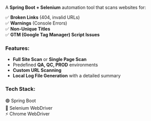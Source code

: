 A **Spring Boot + Selenium** automation tool that scans websites for:  

✅ **Broken Links** (404, invalid URLs)  
✅ **Warnings** (Console Errors)  
✅ **Non-Unique Titles**  
✅ **GTM (Google Tag Manager) Script Issues**  

### **Features:**  
- **Full Site Scan** or **Single Page Scan**  
- Predefined **QA, QC, PROD** environments  
- **Custom URL Scanning**  
- **Local Log File Generation** with a detailed summary  

### **Tech Stack:**  
🟢 Spring Boot  
🔵 Selenium WebDriver  
⚡ Chrome WebDriver  
